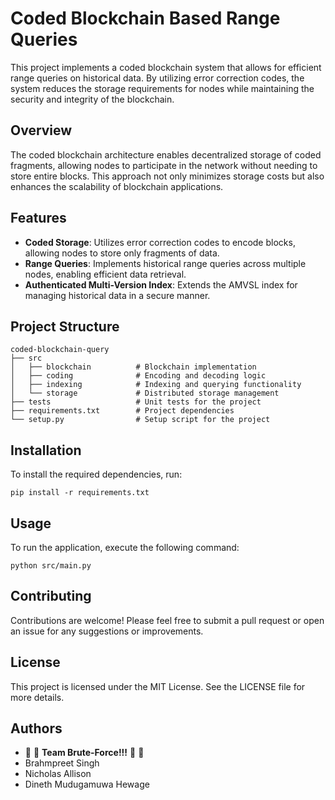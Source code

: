 # Coded Blockchain Based Range Queries

This project implements a coded blockchain system that allows for efficient range queries on historical data. By utilizing error correction codes, the system reduces the storage requirements for nodes while maintaining the security and integrity of the blockchain.

## Overview

The coded blockchain architecture enables decentralized storage of coded fragments, allowing nodes to participate in the network without needing to store entire blocks. This approach not only minimizes storage costs but also enhances the scalability of blockchain applications.

## Features

- **Coded Storage**: Utilizes error correction codes to encode blocks, allowing nodes to store only fragments of data.
- **Range Queries**: Implements historical range queries across multiple nodes, enabling efficient data retrieval.
- **Authenticated Multi-Version Index**: Extends the AMVSL index for managing historical data in a secure manner.

## Project Structure

```
coded-blockchain-query
├── src
│   ├── blockchain          # Blockchain implementation
│   ├── coding              # Encoding and decoding logic
│   ├── indexing            # Indexing and querying functionality
│   └── storage             # Distributed storage management
├── tests                   # Unit tests for the project
├── requirements.txt        # Project dependencies
└── setup.py                # Setup script for the project
```

## Installation

To install the required dependencies, run:

```
pip install -r requirements.txt
```

## Usage

To run the application, execute the following command:

```
python src/main.py
```

## Contributing

Contributions are welcome! Please feel free to submit a pull request or open an issue for any suggestions or improvements.

## License

This project is licensed under the MIT License. See the LICENSE file for more details.

## Authors

- :raised_hands: :raised_hands: **Team Brute-Force!!!** :raised_hands: :raised_hands:
- Brahmpreet Singh
- Nicholas Allison
- Dineth Mudugamuwa Hewage